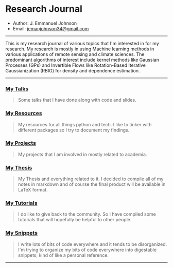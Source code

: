 # Research Journal

* Author: J. Emmanuel Johnson
* Email: jemanjohnson34@gmail.com

---

This is my research journal of various topics that I'm interested in for my research. My research is mostly in using Machine learning methods in various applications of remote sensing and climate sciences. The predominant algorithms of interest include kernel methods like Gaussian Processes (GPs) and Invertible Flows like Rotation-Based Iterative Gaussianization (RBIG) for density and dependence estimation.


---

<!-- ### [Project Webpages](projects/README.md) -->

### [**My Talks**](talks/README.md)

> Some talks that I have done along with code and slides.

### [**My Resources**](resources/README.md)

> My resources for all things python and tech. I like to tinker with different packages so I try to document my findings.


### [**My Projects**](projects/README.md)

> My projects that I am involved in mostly related to academia.


### [**My Thesis**](thesis/README.md)

> My Thesis and everything related to it. I decided to compile all of my notes in markdown and of course the final product will be available in LaTeX format.

### [**My Tutorials**](tutorials/README.md)

> I do like to give back to the community. So I have compiled some tutorials that will hopefully be helpful to other people.

### [**My Snippets**](snippets/README.md)

> I write lots of bits of code everywhere and it tends to be disorganized. I'm trying to organize my bits of code everywhere into digestable snippets; kind of like a personal reference.


---
<!-- ## Topics

#### ML Concepts:

* Bayesian Methods
* Information Theory
* Sleeper Concepts
* Variational Inference

#### Kernel Methods:

* Basics
* Gradients and Sensitivity

#### Gaussian Processes:

* Vanilla
* Input Error Estimation
* Sparse GPs
* Variational GPs

#### Invertible Flows:

* Parametric Gaussianization
* Normalizing Flows (TODO)
* Generalized Divisive Normalization (TODO) -->
